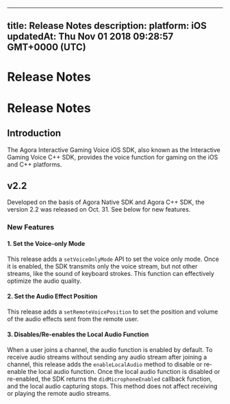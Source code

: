 
---
title: Release Notes
description: 
platform: iOS
updatedAt: Thu Nov 01 2018 09:28:57 GMT+0000 (UTC)
---
# Release Notes
# Release Notes
## Introduction
The Agora Interactive Gaming Voice iOS SDK,  also known as the Interactive Gaming Voice C++ SDK, provides the voice function for gaming on the iOS and C++ platforms.

## v2.2
Developed on the basis of Agora Native SDK and Agora C++ SDK, the version 2.2 was released on Oct. 31. See below for new features.

### New Features

#### 1. Set the Voice-only Mode

This release adds a `setVoiceOnlyMode` API to set the voice only mode.  Once it is enabled, the SDK transmits only the voice stream, but not other streams, like the sound of keyboard strokes.  This function can effectively optimize the audio quality.

#### 2. Set the Audio Effect Position

This release adds a `setRemoteVoicePosition` to set the position and volume of the audio effects sent from the remote user.

#### 3. Disables/Re-enables the Local Audio Function

When a user joins a channel, the audio function is enabled by default.
To receive audio streams without sending any audio stream after joining a channel, this release adds the `enableLocalAudio` method to disable or re-enable the local audio function.
Once the local audio function is disabled or re-enabled, the SDK returns the `didMicrophoneEnabled` callback function, and the local audio capturing stops.
This method does not affect receiving or playing the remote audio streams.
